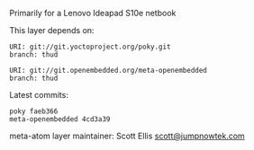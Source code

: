 Primarily for a Lenovo Ideapad S10e netbook

This layer depends on:

    URI: git://git.yoctoproject.org/poky.git
    branch: thud

    URI: git://git.openembedded.org/meta-openembedded
    branch: thud

Latest commits:

    poky faeb366
    meta-openembedded 4cd3a39

meta-atom layer maintainer: Scott Ellis <scott@jumpnowtek.com>
